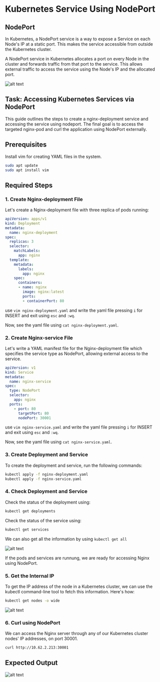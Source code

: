 # Kubernetes Service Using NodePort

## NodePort

In Kubernetes, a NodePort service is a way to expose a Service on each Node's IP at a static port. This makes the service accessible from outside the Kubernetes cluster.

A NodePort service in Kubernetes allocates a port on every Node in the cluster and forwards traffic from that port to the service. This allows external traffic to access the service using the Node's IP and the allocated port.

![alt text](https://raw.githubusercontent.com/Minhaz00/K8s-lab/nabil-branch/Lab-NodePort/images/Nodeport-img.PNG)

## Task: Accessing Kubernetes Services via NodePort

This guide outlines the steps to create a nginx-deployment service and accessing the service using nodeport. The final goal is to access the targeted nginx-pod and curl the application using NodePort externally.

## Prerequisites

Install vim for creating YAML files in the system.

```bash
sudo apt update
sudo apt install vim
```

## Required Steps

### 1. Create Nginx-deployment File

Let's create a Nginx-deployment file with three replica of pods running:

```yaml
apiVersion: apps/v1
kind: Deployment
metadata:
  name: nginx-deployment
spec:
  replicas: 3
  selector:
    matchLabels:
      app: nginx
  template:
    metadata:
      labels:
        app: nginx
    spec:
      containers:
      - name: nginx
        image: nginx:latest
        ports:
        - containerPort: 80
```

use ``vim nginx-deployment.yaml`` and write the yaml file pressing ``i`` for INSERT and exit using ``esc`` and ``:wq``.

Now, see the yaml file using ``cat nginx-deployment.yaml``.

### 2. Create Nginx-service File

Let's write a YAML manifest file for the Nginx-deployment file which specifies the service type as NodePort, allowing external access to the service.

```yaml
apiVersion: v1
kind: Service
metadata:
  name: nginx-service
spec:
  type: NodePort
  selector:
    app: nginx
  ports:
    - port: 80
      targetPort: 80
      nodePort: 30001
```
use ``vim nginx-service.yaml`` and write the yaml file pressing ``i`` for INSERT and exit using ``esc`` and ``:wq``.

Now, see the yaml file using ``cat nginx-service.yaml``.

### 3. Create Deployment and Service

To create the deployment and service, run the following commands:

```bash
kubectl apply -f nginx-deployment.yaml
kubectl apply -f nginx-service.yaml
```

### 4. Check Deployment and Service

Check the status of the deployment using:

```bash
kubectl get deployments
```

Check the status of the service using:

```bash
kubectl get services
```

We can also get all the information by using ``kubectl get all``

![alt text](https://raw.githubusercontent.com/Minhaz00/K8s-lab/nabil-branch/Lab-NodePort/images/nodeport-all.PNG)

If the pods and services are runnung, we are ready for accessing Nginx using NodePort.

### 5. Get the Internal IP

To get the IP address of the node in a Kubernetes cluster, we can use the kubectl command-line tool to fetch this information. Here's how:

```bash
kubectl get nodes -o wide
```

![alt text](https://raw.githubusercontent.com/Minhaz00/K8s-lab/nabil-branch/Lab-NodePort/images/nodeport-ip.png)

### 6. Curl using NodePort

We can access the Nginx server through any of our Kubernetes cluster nodes' IP addresses, on port 30001.

```bash
curl http://10.62.2.213:30001
```

## Expected Output

![alt text](https://raw.githubusercontent.com/Minhaz00/K8s-lab/nabil-branch/Lab-NodePort/images/nodeport-output.PNG)
